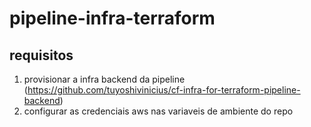# pipeline-infra-terraform

## requisitos
1. provisionar a infra backend da pipeline (https://github.com/tuyoshivinicius/cf-infra-for-terraform-pipeline-backend)
2. configurar as credenciais aws nas variaveis de ambiente do repo